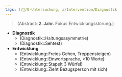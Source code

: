 ```yaml
---
tags: f/🦄/U-Untersuchung, a/Intervention/Diagnostik
---
```

> (Abstract::**2. Jahr.** Fokus Entwicklungsstörung.)
- **Diagnostik**
	- (Diagnostik::Haltungsasymmetrie)
	- (Diagnostik::Sehtest)
- **Entwicklung**
	- (Entwicklung::Freies Gehen, Treppensteigen)
	- (Entwicklung::Einwortsprache, >10 Worte)
	- (Entwicklung::Stapelt 3 Würfel)
	- (Entwicklung::Zieht Bezugsperson mit sich)